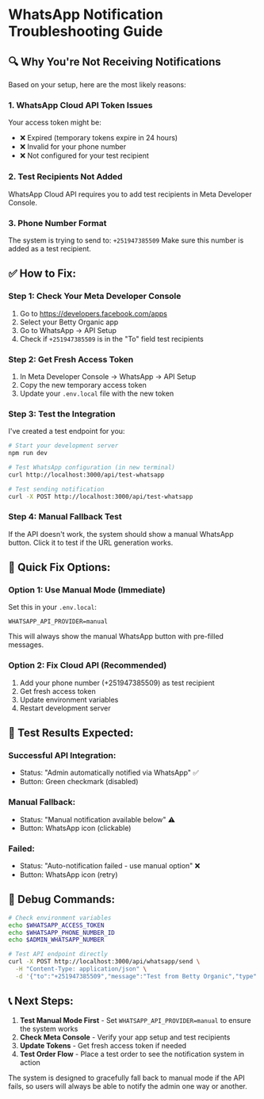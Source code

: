 # WhatsApp Notification Troubleshooting Guide

## 🔍 Why You're Not Receiving Notifications

Based on your setup, here are the most likely reasons:

### 1. **WhatsApp Cloud API Token Issues**
Your access token might be:
- ❌ Expired (temporary tokens expire in 24 hours)
- ❌ Invalid for your phone number
- ❌ Not configured for your test recipient

### 2. **Test Recipients Not Added**
WhatsApp Cloud API requires you to add test recipients in Meta Developer Console.

### 3. **Phone Number Format**
The system is trying to send to: `+251947385509`
Make sure this number is added as a test recipient.

## ✅ **How to Fix:**

### Step 1: Check Your Meta Developer Console
1. Go to https://developers.facebook.com/apps
2. Select your Betty Organic app
3. Go to WhatsApp → API Setup
4. Check if `+251947385509` is in the "To" field test recipients

### Step 2: Get Fresh Access Token
1. In Meta Developer Console → WhatsApp → API Setup
2. Copy the new temporary access token
3. Update your `.env.local` file with the new token

### Step 3: Test the Integration
I've created a test endpoint for you:

```bash
# Start your development server
npm run dev

# Test WhatsApp configuration (in new terminal)
curl http://localhost:3000/api/test-whatsapp

# Test sending notification
curl -X POST http://localhost:3000/api/test-whatsapp
```

### Step 4: Manual Fallback Test
If the API doesn't work, the system should show a manual WhatsApp button. Click it to test if the URL generation works.

## 🚨 **Quick Fix Options:**

### Option 1: Use Manual Mode (Immediate)
Set this in your `.env.local`:
```
WHATSAPP_API_PROVIDER=manual
```
This will always show the manual WhatsApp button with pre-filled messages.

### Option 2: Fix Cloud API (Recommended)
1. Add your phone number (+251947385509) as test recipient
2. Get fresh access token
3. Update environment variables
4. Restart development server

## 📱 **Test Results Expected:**

### Successful API Integration:
- Status: "Admin automatically notified via WhatsApp" ✅
- Button: Green checkmark (disabled)

### Manual Fallback:
- Status: "Manual notification available below" ⚠️
- Button: WhatsApp icon (clickable)

### Failed:
- Status: "Auto-notification failed - use manual option" ❌
- Button: WhatsApp icon (retry)

## 🔧 **Debug Commands:**

```bash
# Check environment variables
echo $WHATSAPP_ACCESS_TOKEN
echo $WHATSAPP_PHONE_NUMBER_ID
echo $ADMIN_WHATSAPP_NUMBER

# Test API endpoint directly
curl -X POST http://localhost:3000/api/whatsapp/send \
  -H "Content-Type: application/json" \
  -d '{"to":"+251947385509","message":"Test from Betty Organic","type":"text"}'
```

## 📞 **Next Steps:**

1. **Test Manual Mode First** - Set `WHATSAPP_API_PROVIDER=manual` to ensure the system works
2. **Check Meta Console** - Verify your app setup and test recipients
3. **Update Tokens** - Get fresh access token if needed
4. **Test Order Flow** - Place a test order to see the notification system in action

The system is designed to gracefully fall back to manual mode if the API fails, so users will always be able to notify the admin one way or another.